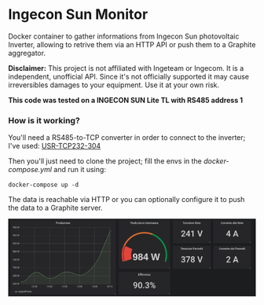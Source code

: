 # Ingecon Sun Monitor
Docker container to gather informations from Ingecon Sun photovoltaic Inverter, allowing to retrive them via an HTTP API or push them to a Graphite aggregator.

**Disclaimer:** This project is not affiliated with Ingeteam or Ingecom. It is a independent, unofficial API. Since it's not officially supported it may cause irreversibles damages to your equipment. Use it at your own risk.

**This code was tested on a INGECON SUN Lite TL with RS485 address 1**

### How is it working?
You'll need a RS485-to-TCP converter in order to connect to the inverter; I've used: [USR-TCP232-304](https://www.usriot.com/products/rs485-to-ethernet-converter.html)

Then you'll just need to clone the project; fill the envs in the _docker-compose.yml_ and run it using:

	docker-compose up -d


The data is reachable via HTTP or you can optionally configure it to push the data to a Graphite server.

![Screen](grafana.png?raw=true "Title")
